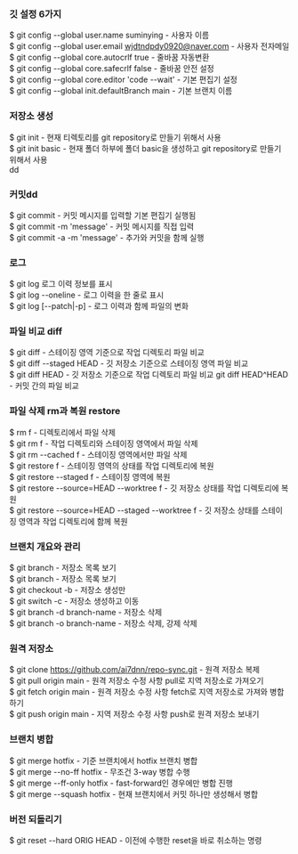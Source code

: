 ### 깃 설정 6가지
$ git config --global user.name suminying - 사용자 이름 <br>
$ git config --global user.email wjdtndpdy0920@naver.com - 사용자 전자메일 <br>
$ git config --global core.autocrlf true - 줄바꿈 자동변환 <br>
$ git config --global core.safecrlf false - 줄바꿈 안전 설정 <br>
$ git config --global core.editor 'code --wait' - 기본 편집기 설정 <br>
$ git config --global init.defaultBranch main - 기본 브랜치 이름 <br>

### 저장소 생성
$ git init - 현재 티렉토리를 git repository로 만들기 위해서 사용<br>
$ git init basic - 현재 폴더 하부에 폴더 basic을 생성하고 git repository로 만들기 위해서 사용<br>
dd
### 커밋dd
$ git commit - 커밋 메시지를 입력할 기본 편집기 실행됨<br>
$ git commit -m 'message' - 커밋 메시지를 직접 입력<br>
$ git commit -a -m 'message' - 추가와 커밋을 함께 실행<br>

### 로그
$ git log 로그 이력 정보를 표시<br>
$ git log --oneline - 로그 이력을 한 줄로 표시<br>
$ git log [--patch|-p] - 로그 이력과 함께 파일의 변화<br>

### 파일 비교 diff
$ git diff - 스테이징 영역 기준으로 작업 디렉토리 파일 비교<br>
$ git diff --staged HEAD - 깃 저장소 기준으로 스테이징 영역 파일 비교<br>
$ git diff HEAD - 깃 저장소 기준으로 작업 디렉토리 파일 비교 git diff HEAD^HEAD - 커밋 간의 파일 비교<br>

### 파일 삭제 rm과 복원 restore
$ rm f - 디렉토리에서 파일 삭제<br>
$ git rm f - 작업 디렉토리와 스테이징 영역에서 파일 삭제<br>
$ git rm --cached f - 스테이징 영역에서만 파일 삭제<br>
$ git restore f - 스테이징 영역의 상태를 작업 디렉토리에 복원<br>
$ git restore --staged f - 스테이징 영역에 복원<br>
$ git restore --source=HEAD --worktree f - 깃 저장소 상태를 작업 디렉토리에 복원<br>
$ git restore --source=HEAD --staged --worktree f - 깃 저장소 상태를 스테이징 영역과 작업 디렉토리에 함께 복원<br>

### 브랜치 개요와 관리
$ git branch - 저장소 목록 보기<br>
$ git branch - 저장소 목록 보기<br>
$ git checkout -b - 저장소 생성만<br>
$ git switch -c - 저장소 생성하고 이동<br>
$ git branch -d branch-name - 저장소 삭제<br>
$ git branch -o branch-name - 저장소 삭제, 강제 삭제<br>

### 원격 저장소
$ git clone https://github.com/ai7dnn/repo-sync.git - 원격 저장소 복제<br>
$ git pull origin main - 원격 저장소 수정 사항 pull로 지역 저장소로 가져오기<br>
$ git fetch origin main - 원격 저장소 수정 사항 fetch로 지역 저장소로 가져와 병합하기<br>
$ git push origin main - 지역 저장소 수정 사항 push로 원격 저장소 보내기<br>

### 브랜치 병합
$ git merge hotfix - 기준 브랜치에서 hotfix 브랜치 병합<br>
$ git merge --no-ff hotfix - 무조건 3-way 병합 수행<br>
$ git merge --ff-only hotfix - fast-forward인 경우에만 병합 진행<br>
$ git merge --squash hotfix - 현재 브랜치에서 커밋 하나만 생성해서 병합<br>

### 버전 되돌리기
$ git reset --hard ORIG HEAD - 이전에 수행한 reset을 바로 취소하는 명령<p>
